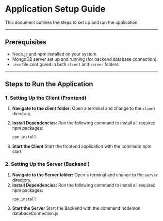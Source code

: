 # Application Setup Guide

This document outlines the steps to set up and run the application.

---

## Prerequisites

- Node.js and npm installed on your system.
- MongoDB server set up and running (for backend database connection).
- `.env` file configured in both `client` and `server` folders.

---

## Steps to Run the Application

### 1. Setting Up the Client (Frontend)

1. **Navigate to the client folder:**
   Open a terminal and change to the `client` directory.

2. **Install Dependencies:**
   Run the following command to install all required npm packages:
   ```bash
   npm install
3. **Start the Client**
    Start the frontend application with the command
   npm start

### 2. Setting Up the Server (Backend )
1. **Navigate to the Server folder:**
    Open a terminal and change to the `server` directory.
2. **Install Dependencies:**
    Run the following command to install all required npm packages:
    ```bash
    npm install
3. **Start the Server** 
   Start the Backend with the command
   nodemon databaseConnection.js
   
   
